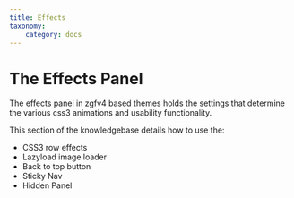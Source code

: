 ```yaml
---
title: Effects
taxonomy:
    category: docs
---
```


# The Effects Panel

The effects panel in zgfv4 based themes holds the settings that determine the various css3 animations and usability functionality.

This section of the knowledgebase details how to use the:
- CSS3 row effects
- Lazyload image loader
- Back to top button
- Sticky Nav
- Hidden Panel

